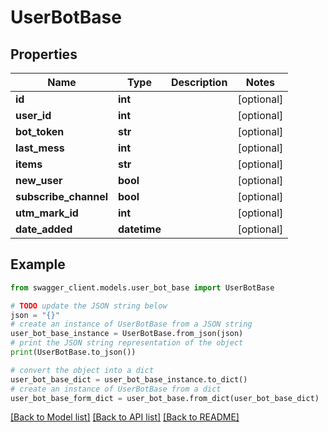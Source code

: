 # UserBotBase


## Properties

Name | Type | Description | Notes
------------ | ------------- | ------------- | -------------
**id** | **int** |  | [optional] 
**user_id** | **int** |  | [optional] 
**bot_token** | **str** |  | [optional] 
**last_mess** | **int** |  | [optional] 
**items** | **str** |  | [optional] 
**new_user** | **bool** |  | [optional] 
**subscribe_channel** | **bool** |  | [optional] 
**utm_mark_id** | **int** |  | [optional] 
**date_added** | **datetime** |  | [optional] 

## Example

```python
from swagger_client.models.user_bot_base import UserBotBase

# TODO update the JSON string below
json = "{}"
# create an instance of UserBotBase from a JSON string
user_bot_base_instance = UserBotBase.from_json(json)
# print the JSON string representation of the object
print(UserBotBase.to_json())

# convert the object into a dict
user_bot_base_dict = user_bot_base_instance.to_dict()
# create an instance of UserBotBase from a dict
user_bot_base_form_dict = user_bot_base.from_dict(user_bot_base_dict)
```
[[Back to Model list]](../README.md#documentation-for-models) [[Back to API list]](../README.md#documentation-for-api-endpoints) [[Back to README]](../README.md)


